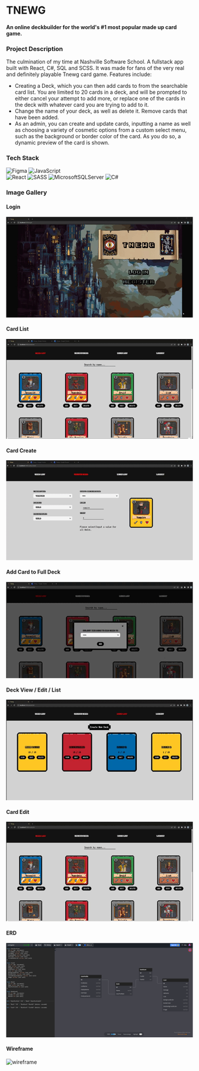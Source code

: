 # TNEWG
#### An online deckbuilder for the world's #1 most popular made up card game.

### Project Description
The culmination of my time at Nashville Software School. A fullstack app built with React, C#, SQL and SCSS. It was made for fans of the very real and definitely playable Tnewg card game.
Features include:
* Creating a Deck, which you can then add cards to from the searchable card list. You are limited to 20 cards in a deck, and will be prompted to either cancel your attempt to add more, or replace one of the cards in the deck with whatever card you are trying to add to it.
* Change the name of your deck, as well as delete it. Remove cards that have been added.
* As an admin, you can create and update cards, inputting a name as well as choosing a variety of cosmetic options from a custom select menu, such as the background or border color of the card. As you do so, a dynamic preview of the card is shown.

### Tech Stack
![Figma](https://img.shields.io/badge/figma-%23F24E1E.svg?style=for-the-badge&logo=figma&logoColor=white)
![JavaScript](https://img.shields.io/badge/javascript-%23323330.svg?style=for-the-badge&logo=javascript&logoColor=%23F7DF1E)    
![React](https://img.shields.io/badge/react-%2320232a.svg?style=for-the-badge&logo=react&logoColor=%2361DAFB)
![SASS](https://img.shields.io/badge/SASS-hotpink.svg?style=for-the-badge&logo=SASS&logoColor=white)
![MicrosoftSQLServer](https://img.shields.io/badge/Microsoft%20SQL%20Sever-CC2927?style=for-the-badge&logo=microsoft%20sql%20server&logoColor=white)
![C#](https://img.shields.io/badge/c%23-%23239120.svg?style=for-the-badge&logo=c-sharp&logoColor=white)

### Image Gallery

#### Login
![Login page](public/images/../../client/public/img/loginView.gif)

#### Card List
![card list](public/images/../../client/public/img/cardList.gif)

#### Card Create
![card create](public/images/../../client/public/img/createView.gif)

#### Add Card to Full Deck
![card add](public/images/../../client/public/img/addCardView.gif)

#### Deck View / Edit / List
![deck](public/images/../../client/public/img/deckView.gif)

#### Card Edit
![card edit](public/images/../../client/public/img/cardEdit.gif)

#### ERD
![erd](public/images/../../client/public/img/erd.png)

#### Wireframe
![wireframe](public/images/dndnearbywireframe.png)
